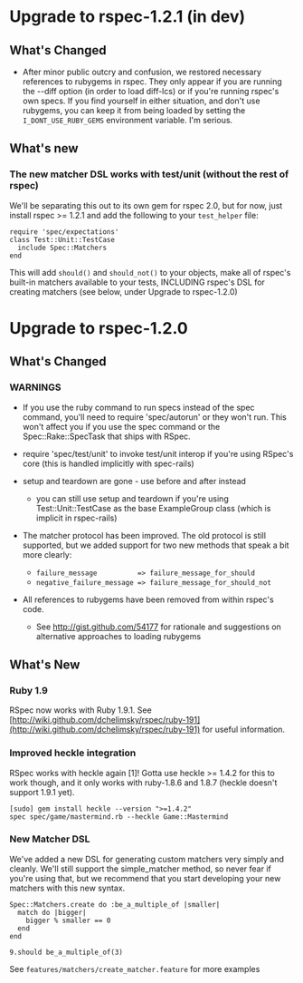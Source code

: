 # Upgrade to rspec-1.2.1 (in dev)

## What's Changed

* After minor public outcry and confusion, we restored necessary references to
  rubygems in rspec. They only appear if you are running the --diff option (in
  order to load diff-lcs) or if you're running rspec's own specs. If you find
  yourself in either situation, and don't use rubygems, you can keep it from
  being loaded by setting the ``I_DONT_USE_RUBY_GEMS`` environment variable.
  I'm serious.
  
## What's new

### The new matcher DSL works with test/unit (without the rest of rspec)

We'll be separating this out to its own gem for rspec 2.0, but for now, just install
rspec >= 1.2.1 and add the following to your ``test_helper`` file:
  
    require 'spec/expectations'
    class Test::Unit::TestCase
      include Spec::Matchers
    end
    
This will add ``should()`` and ``should_not()`` to your objects, make all of
rspec's built-in matchers available to your tests, INCLUDING rspec's DSL for
creating matchers (see below, under Upgrade to rspec-1.2.0)

# Upgrade to rspec-1.2.0

## What's Changed

### WARNINGS

* If you use the ruby command to run specs instead of the spec command, you'll
  need to require 'spec/autorun' or they won't run. This won't affect you if
  you use the spec command or the Spec::Rake::SpecTask that ships with RSpec.

* require 'spec/test/unit' to invoke test/unit interop if you're using
  RSpec's core (this is handled implicitly with spec-rails)

* setup and teardown are gone - use before and after instead

  * you can still use setup and teardown if you're using
    Test::Unit::TestCase as the base ExampleGroup class (which is implicit
    in rspec-rails)

* The matcher protocol has been improved. The old protocol is still supported,
  but we added support for two new methods that speak a bit more clearly:
  
  * ``failure_message          => failure_message_for_should``
  * ``negative_failure_message => failure_message_for_should_not``

* All references to rubygems have been removed from within rspec's code.

  * See http://gist.github.com/54177 for rationale and suggestions on
    alternative approaches to loading rubygems

## What's New

### Ruby 1.9

RSpec now works with Ruby 1.9.1. See
[http://wiki.github.com/dchelimsky/rspec/ruby-191](http://wiki.github.com/dchelimsky/rspec/ruby-191)
for useful information.

### Improved heckle integration

RSpec works with heckle again [1]! Gotta use heckle >= 1.4.2 for this to work
though, and it only works with ruby-1.8.6 and 1.8.7 (heckle doesn't support
1.9.1 yet).

    [sudo] gem install heckle --version ">=1.4.2"
    spec spec/game/mastermind.rb --heckle Game::Mastermind

### New Matcher DSL

We've added a new DSL for generating custom matchers very simply and cleanly.
We'll still support the simple_matcher method, so never fear if you're using
that, but we recommend that you start developing your new matchers with this
new syntax.

    Spec::Matchers.create do :be_a_multiple_of |smaller|
      match do |bigger|
        bigger % smaller == 0
      end
    end

    9.should be_a_multiple_of(3)

See ``features/matchers/create_matcher.feature`` for more examples
